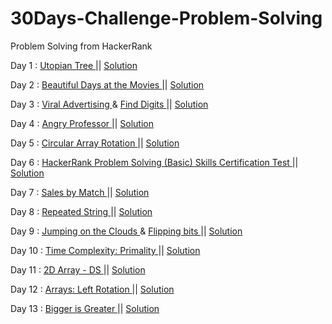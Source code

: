 # 30Days-Challenge-Problem-Solving
Problem Solving from HackerRank

Day 1 :  <a href="https://www.hackerrank.com/challenges/utopian-tree/"> Utopian Tree </a>  || <a href="https://github.com/MohamedNabill7/30Days-Challenge-Problem-Solving-/blob/main/Day%201"> Solution </a>

Day 2 :  <a href="https://www.hackerrank.com/challenges/beautiful-days-at-the-movies/"> Beautiful Days at the Movies </a> || <a href="https://github.com/MohamedNabill7/30Days-Challenge-Problem-Solving-/blob/main/Day%202"> Solution </a>

Day 3 :  <a href="https://www.hackerrank.com/challenges/strange-advertising/"> Viral Advertising </a>  &   <a href="https://www.hackerrank.com/challenges/find-digits/"> Find Digits </a> || <a href="https://github.com/MohamedNabill7/30Days-Challenge-Problem-Solving-/blob/main/Day%203"> Solution </a>
  
Day 4 : <a href="https://www.hackerrank.com/challenges/angry-professor/"> Angry Professor </a> || <a href="https://github.com/MohamedNabill7/30Days-Challenge-Problem-Solving-/blob/main/Day%204"> Solution </a>

Day 5 : <a href="https://www.hackerrank.com/challenges/circular-array-rotation/"> Circular Array Rotation </a> || <a href="https://github.com/MohamedNabill7/30Days-Challenge-Problem-Solving-/blob/main/Day%205"> Solution </a>

Day 6 : <a href="https://www.hackerrank.com/skills-verification/problem_solving_basic"> HackerRank Problem Solving (Basic) Skills Certification Test </a> || <a href="https://github.com/MohamedNabill7/30Days-Challenge-Problem-Solving-/blob/main/Day%206"> Solution </a>

Day 7 : <a href="https://www.hackerrank.com/challenges/sock-merchant/problem?isFullScreen=true&h_l=interview&playlist_slugs%5B%5D=interview-preparation-kit&playlist_slugs%5B%5D=warmup"> Sales by Match </a> || <a href="https://github.com/MohamedNabill7/30Days-Challenge-Problem-Solving-/blob/main/Day%207"> Solution </a>

Day 8 : <a href="https://www.hackerrank.com/challenges/repeated-string/problem?isFullScreen=true&h_l=interview&playlist_slugs%5B%5D=interview-preparation-kit&playlist_slugs%5B%5D=warmup"> Repeated String </a> || <a href="https://github.com/MohamedNabill7/30Days-Challenge-Problem-Solving-/blob/main/Day%208"> Solution </a>

Day 9 : <a href="https://www.hackerrank.com/challenges/jumping-on-the-clouds/problem?isFullScreen=true&h_l=interview&playlist_slugs%5B%5D=interview-preparation-kit&playlist_slugs%5B%5D=warmup"> Jumping on the Clouds </a> & <a href="https://www.hackerrank.com/challenges/flipping-bits/problem?isFullScreen=true&h_l=interview&playlist_slugs%5B%5D=interview-preparation-kit&playlist_slugs%5B%5D=miscellaneous"> Flipping bits </a> || <a href="https://github.com/MohamedNabill7/30Days-Challenge-Problem-Solving-/blob/main/Day%209"> Solution </a>

Day 10 : <a href="https://www.hackerrank.com/challenges/ctci-big-o/problem?isFullScreen=true&h_l=interview&playlist_slugs%5B%5D=interview-preparation-kit&playlist_slugs%5B%5D=miscellaneous"> Time Complexity: Primality </a> || <a href="https://github.com/MohamedNabill7/30Days-Challenge-Problem-Solving-/blob/main/Day%2010"> Solution </a>

Day 11 : <a href="https://www.hackerrank.com/challenges/2d-array/problem?isFullScreen=true&h_l=interview&playlist_slugs%5B%5D=interview-preparation-kit&playlist_slugs%5B%5D=arrays"> 2D Array - DS </a> || <a href="https://github.com/MohamedNabill7/30Days-Challenge-Problem-Solving-/blob/main/Day%2011"> Solution </a>

Day 12 : <a href="https://www.hackerrank.com/challenges/ctci-array-left-rotation/problem?isFullScreen=true&h_l=interview&playlist_slugs%5B%5D=interview-preparation-kit&playlist_slugs%5B%5D=arrays&h_r=next-challenge&h_v=zen"> Arrays: Left Rotation </a> || <a href="https://github.com/MohamedNabill7/30Days-Challenge-Problem-Solving-/blob/main/Day%2012"> Solution </a>

Day 13 : <a href="https://www.hackerrank.com/challenges/bigger-is-greater/problem?isFullScreen=true"> Bigger is Greater </a> || <a href="https://github.com/MohamedNabill7/30Days-Challenge-Problem-Solving-/blob/main/Day%2013"> Solution </a>
